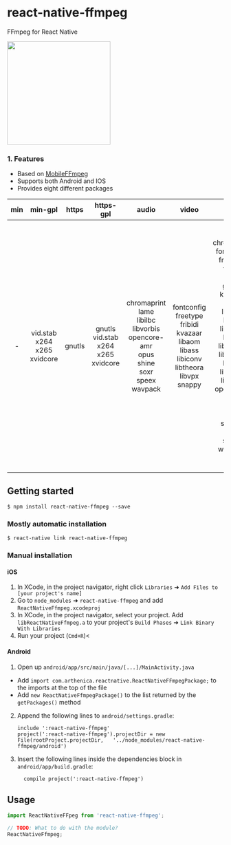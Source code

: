 # react-native-ffmpeg

FFmpeg for React Native

<img src="https://github.com/tanersener/react-native-ffmpeg/blob/master/docs/assets/react-native-ffmpeg-logo-v1.jpeg" width="240">

### 1. Features
- Based on [MobileFFmpeg](https://github.com/tanersener/mobile-ffmpeg)
- Supports both Android and IOS
- Provides eight different packages

| min | min-gpl | https | https-gpl | audio | video | full | full-gpl |
| :----: | :----: | :----: | :----: | :----: | :----: | :----: | :----: |
|  -  |  vid.stab <br/> x264 <br/> x265 <br/> xvidcore  |  gnutls  |  gnutls <br/> vid.stab <br/> x264 <br/> x265 <br/> xvidcore  |  chromaprint <br/> lame <br/> libilbc <br/> libvorbis <br/> opencore-amr <br/> opus <br/> shine <br/> soxr <br/> speex <br/> wavpack  |  fontconfig <br/> freetype <br/> fribidi <br/> kvazaar <br/> libaom <br/> libass <br/> libiconv <br/> libtheora <br/> libvpx <br/> snappy  |  chromaprint <br/> fontconfig <br/> freetype <br/> fribidi <br/> gmp <br/> gnutls <br/> kvazaar <br/> lame <br/> libaom <br/> libass <br/> libiconv <br/> libilbc <br/> libtheora <br/> libvorbis <br/> libvpx <br/> libwebp <br/> libxml2 <br/> opencore-amr <br/> opus <br/> shine <br/> snappy <br/> soxr <br/> speex <br/> wavpack  |  chromaprint <br/> fontconfig <br/> freetype <br/> fribidi <br/> gmp <br/> gnutls <br/> kvazaar <br/> lame <br/> libaom <br/> libass <br/> libiconv <br/> libilbc <br/> libtheora <br/> libvorbis <br/> libvpx <br/> libwebp <br/> libxml2 <br/> opencore-amr <br/> opus <br/> shine <br/> snappy <br/> soxr <br/> speex <br/> vid.stab <br/> wavpack <br/> x264 <br/> x265 <br/> xvidcore  |

## Getting started

`$ npm install react-native-ffmpeg --save`

### Mostly automatic installation

`$ react-native link react-native-ffmpeg`

### Manual installation


#### iOS

1. In XCode, in the project navigator, right click `Libraries` ➜ `Add Files to [your project's name]`
2. Go to `node_modules` ➜ `react-native-ffmpeg` and add `ReactNativeFfmpeg.xcodeproj`
3. In XCode, in the project navigator, select your project. Add `libReactNativeFfmpeg.a` to your project's `Build Phases` ➜ `Link Binary With Libraries`
4. Run your project (`Cmd+R`)<

#### Android

1. Open up `android/app/src/main/java/[...]/MainActivity.java`
  - Add `import com.arthenica.reactnative.ReactNativeFFmpegPackage;` to the imports at the top of the file
  - Add `new ReactNativeFfmpegPackage()` to the list returned by the `getPackages()` method
2. Append the following lines to `android/settings.gradle`:
  	```
  	include ':react-native-ffmpeg'
  	project(':react-native-ffmpeg').projectDir = new File(rootProject.projectDir, 	'../node_modules/react-native-ffmpeg/android')
  	```
3. Insert the following lines inside the dependencies block in `android/app/build.gradle`:
  	```
      compile project(':react-native-ffmpeg')
  	```


## Usage
```javascript
import ReactNativeFFpeg from 'react-native-ffmpeg';

// TODO: What to do with the module?
ReactNativeFfmpeg;
```
  